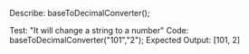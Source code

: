 Describe: baseToDecimalConverter();

Test: "It will change a string to a number"
Code: baseToDecimalConverter("101","2");
Expected Output: [101, 2]